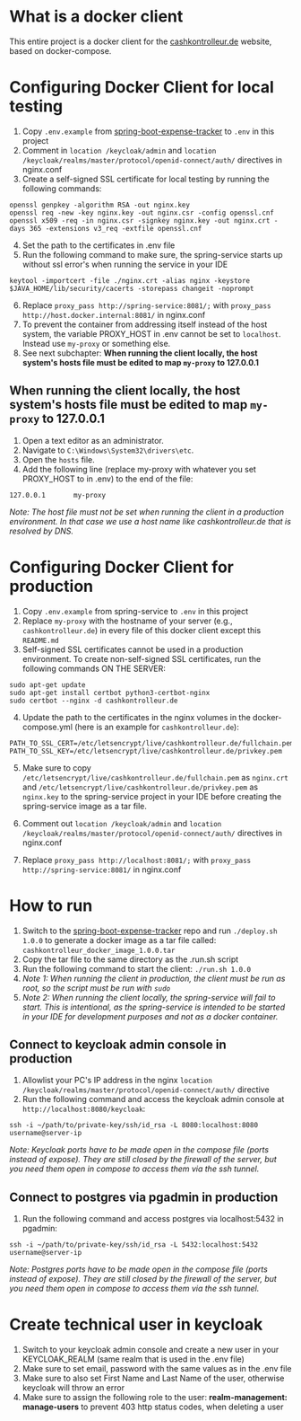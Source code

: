 # What is a docker client

This entire project is a docker client for the [cashkontrolleur.de](https://cashkontrolleur.de) website, based on docker-compose.

# Configuring Docker Client for local testing

1. Copy `.env.example` from [spring-boot-expense-tracker](https://github.com/nek8082/spring-boot-expense-tracker) to `.env` in this project
2. Comment in `location /keycloak/admin` and `location /keycloak/realms/master/protocol/openid-connect/auth/` directives in nginx.conf
3. Create a self-signed SSL certificate for local testing by running the following commands:
```
openssl genpkey -algorithm RSA -out nginx.key
openssl req -new -key nginx.key -out nginx.csr -config openssl.cnf
openssl x509 -req -in nginx.csr -signkey nginx.key -out nginx.crt -days 365 -extensions v3_req -extfile openssl.cnf
```
4. Set the path to the certificates in .env file
5. Run the following command to make sure, the spring-service starts up without ssl error's when running the service in your IDE
```
keytool -importcert -file ./nginx.crt -alias nginx -keystore $JAVA_HOME/lib/security/cacerts -storepass changeit -noprompt
```
6. Replace `proxy_pass http://spring-service:8081/;` with `proxy_pass http://host.docker.internal:8081/` in nginx.conf
7. To prevent the container from addressing itself instead of the host system, the variable PROXY_HOST in .env cannot be set to `localhost`. Instead use `my-proxy` or something else.
8. See next subchapter:  **When running the client locally, the host system's hosts file must be edited to map `my-proxy` to 127.0.0.1**

## When running the client locally, the host system's hosts file must be edited to map `my-proxy` to 127.0.0.1

1. Open a text editor as an administrator.
2. Navigate to `C:\Windows\System32\drivers\etc`.
3. Open the `hosts` file.
4. Add the following line (replace my-proxy with whatever you set PROXY_HOST to in .env) to the end of the file:
```
127.0.0.1       my-proxy
```
_Note: The host file must not be set when running the client in a production environment. In that case we use a host name like cashkontrolleur.de that is resolved by DNS._

# Configuring Docker Client for production

1. Copy `.env.example` from spring-service to `.env` in this project
2. Replace `my-proxy` with the hostname of your server (e.g., `cashkontrolleur.de`) in every file of this docker client except this `README.md`
3. Self-signed SSL certificates cannot be used in a production environment. To create non-self-signed SSL certificates, run the following commands ON THE SERVER:
```
sudo apt-get update
sudo apt-get install certbot python3-certbot-nginx
sudo certbot --nginx -d cashkontrolleur.de
```
4. Update the path to the certificates in the nginx volumes in the docker-compose.yml (here is an example for `cashkontrolleur.de`):
```
PATH_TO_SSL_CERT=/etc/letsencrypt/live/cashkontrolleur.de/fullchain.pem
PATH_TO_SSL_KEY=/etc/letsencrypt/live/cashkontrolleur.de/privkey.pem
```
5. Make sure to copy `/etc/letsencrypt/live/cashkontrolleur.de/fullchain.pem` as `nginx.crt` and `/etc/letsencrypt/live/cashkontrolleur.de/privkey.pem` as `nginx.key` to the spring-service project in your IDE before creating the spring-service image as a tar file.

6. Comment out `location /keycloak/admin` and `location /keycloak/realms/master/protocol/openid-connect/auth/` directives in nginx.conf

7. Replace `proxy_pass http://localhost:8081/;` with `proxy_pass http://spring-service:8081/` in nginx.conf

# How to run
1. Switch to the [spring-boot-expense-tracker](https://github.com/nek8082/spring-boot-expense-tracker) repo and run `./deploy.sh 1.0.0` to generate a docker image as a tar file called: `cashkontrolleur_docker_image_1.0.0.tar`
2. Copy the tar file to the same directory as the .run.sh script
3. Run the following command to start the client: `./run.sh 1.0.0`
4. _Note 1: When running the client in production, the client must be run as root, so the script must be run with `sudo`_
5. _Note 2: When running the client locally, the spring-service will fail to start. This is intentional, as the spring-service is intended to be started in your IDE for development purposes and not as a docker container._

## Connect to keycloak admin console in production

1. Allowlist your PC's IP address in the nginx `location /keycloak/realms/master/protocol/openid-connect/auth/` directive
2. Run the following command and access the keycloak admin console at `http://localhost:8080/keycloak`:
```
ssh -i ~/path/to/private-key/ssh/id_rsa -L 8080:localhost:8080 username@server-ip
```
_Note: Keycloak ports have to be made open in the compose file (ports instead of expose). They are still closed by the firewall of the server, but you need them open in compose to access them via the ssh tunnel._

## Connect to postgres via pgadmin in production

1. Run the following command and access postgres via localhost:5432 in pgadmin:
```
ssh -i ~/path/to/private-key/ssh/id_rsa -L 5432:localhost:5432 username@server-ip
```
_Note: Postgres ports have to be made open in the compose file (ports instead of expose). They are still closed by the firewall of the server, but you need them open in compose to access them via the ssh tunnel._

# Create technical user in keycloak
1. Switch to your keycloak admin console and create a new user in your KEYCLOAK_REALM (same realm that is used in the .env file)
2. Make sure to set email, password with the same values as in the .env file
3. Make sure to also set First Name and Last Name of the user, otherwise keycloak will throw an error
4. Make sure to assign the following role to the user: **realm-management: manage-users** to prevent 403 http status codes, when deleting a user